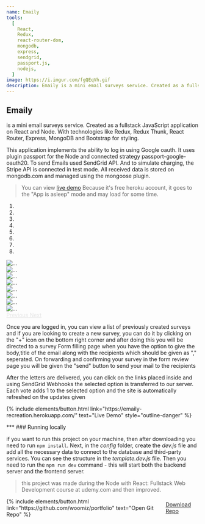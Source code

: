 ```yaml
---
name: Emaily
tools:
  [
    React,
    Redux,
    react-router-dom,
    mongodb,
    express,
    sendgrid,
    passport.js,
    nodejs,
  ]
image: https://i.imgur.com/fgQEqVh.gif
description: Emaily is a mini email surveys service. Created as a fullstack JavaScript application on React and Node. With technologies like Redux, Redux Thunk, React Router, Express, MongoDB and materializeCSS for styling.
---
```


## Emaily
is a mini email surveys service. Created as a fullstack JavaScript application on React and Node. With technologies like Redux, Redux Thunk, React Router, Express, MongoDB and Bootstrap for styling.

This application implements the ability to log in using Google oauth. It uses plugin passport for the Node and connected strategy passport-google-oauth20. To send Emails used SendGrid API. And to simulate charging, the Stripe API is connected in test mode. All received data is stored on mongodb.com and managed using the mongoose plugin.

> You can view [live demo](https://emaily-recreation.herokuapp.com/)
> Because it's free heroku account, it goes to the "App is asleep" mode and may load for some time.

<style>
.carousel-control-next,
.carousel-control-prev {
    filter: invert(100%);
}
.wow a{
  margin:0px 20px;
}
</style>
<div id="carouselExampleIndicators" class="carousel slide" data-ride="carousel">
  <ol class="carousel-indicators">
    <li data-target="#carouselExampleIndicators" data-slide-to="0" class="active"></li>
    <li data-target="#carouselExampleIndicators" data-slide-to="1"></li>
    <li data-target="#carouselExampleIndicators" data-slide-to="2"></li>
    <li data-target="#carouselExampleIndicators" data-slide-to="3"></li>
    <li data-target="#carouselExampleIndicators" data-slide-to="4"></li>
    <li data-target="#carouselExampleIndicators" data-slide-to="5"></li>
    <li data-target="#carouselExampleIndicators" data-slide-to="6"></li>
    <li data-target="#carouselExampleIndicators" data-slide-to="7"></li>
  </ol>
  <div class="carousel-inner">
    <div class="carousel-item active">
      <img src="https://i.imgur.com/EeSZFa3.png" class="d-block w-85" alt="...">
    </div>
    <div class="carousel-item">
      <img src="https://i.imgur.com/xEa03wA.png" class="d-block w-85" alt="...">
    </div>
    <div class="carousel-item">
      <img src="https://i.imgur.com/S9WJfIC.png" class="d-block w-85" alt="...">
    </div>
    <div class="carousel-item">
      <img src="https://i.imgur.com/L3iVJbl.png" class="d-block w-85" alt="...">
    </div>
    <div class="carousel-item">
      <img src="https://i.imgur.com/1UDXUtD.png" class="d-block w-85" alt="...">
    </div>
    <div class="carousel-item">
      <img src="https://i.imgur.com/NV4wLL8.png" class="d-block w-85" alt="...">
    </div>
    <div class="carousel-item">
      <img src="https://i.imgur.com/3de2kIZ.png" class="d-block w-85" alt="...">
    </div>
    <div class="carousel-item">
      <img src="https://i.imgur.com/uPNi23D.png" class="d-block w-100" alt="...">
    </div>
  </div>
  <a class="carousel-control-prev" href="#carouselExampleIndicators" role="button" data-slide="prev">
    <span class="carousel-control-prev-icon" aria-hidden="true"></span>
    <span class="sr-only">Previous</span>
  </a>
  <a class="carousel-control-next" href="#carouselExampleIndicators" role="button" data-slide="next">
    <span class="carousel-control-next-icon" aria-hidden="true"></span>
    <span class="sr-only">Next</span>
  </a>
</div>

Once you are logged in, you can view a list of previously created surveys and if you are looking to create a new survey, you can do it by clicking on the "+" icon on the bottom right corner and after doing this you will be directed to a survey Form filling page when you have the option to give the body,title of the email along with the recipients which should be given as "," seperated. On forwarding and confirming your survey in the form review page you will be given the "send" button to send your mail to the recipients

After the letters are delivered, you can click on the links placed inside and using SendGrid Webhooks the selected option is transferred to our server. Each vote adds 1 to the selected option and the site is automatically refreshed on the updates given
<p class="text-center">
{% include elements/button.html link="https://emaily-recreation.herokuapp.com/" text="Live Demo" style="outline-danger" %}
</p>
***
### Running locally

if you want to run this project on your machine, then after downloading you need to run `npm install`. Next, in the _config_ folder, create the _dev.js_ file and add all the necessary data to connect to the database and third-party services. You can see the structure in the _template.dev.js_ file. Then you need to run the `npm run dev` command - this will start both the backend server and the frontend server.

> this project was made during the Node with React: Fullstack Web Development course at udemy.com and then improved.

<p style="display:flex; align-items:center; justify-content:center;" class="wow">
{% include elements/button.html link="https://github.com/woomiz/portfolio" text="Open Git Repo" %}
<a class="github-button" href="https://github.com/woomiz/portfolio/archive/master.zip" data-color-scheme="no-preference: dark; light: light; dark: dark;" data-icon="octicon-cloud-download" data-size="large" aria-label="Download woomiz/portfolio on GitHub">Download Repo</a>
</p>



